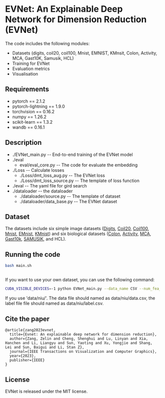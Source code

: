 
# EVNet: An Explainable Deep Network for Dimension Reduction (EVNet)

The code includes the following modules:
* Datasets (digits, coil20, coil100, Mnist, EMNIST, KMnsit, Colon, Activity, MCA, Gast10K, Samusik, HCL)
* Training for EVNet
* Evaluation metrics 
* Visualisation

## Requirements

* pytorch == 2.1.2
* pytorch-lightning == 1.9.0
* torchvision == 0.16.2
* numpy == 1.26.2
* scikit-learn == 1.3.2
* wandb == 0.16.1

## Description

* ./EVNet_main.py -- End-to-end training of the EVNet model
* ./eval
  * eval/eval_core.py -- The code for evaluate the embedding 
* ./Loss -- Calculate losses
  * ./Loss/dmt_loss_aug.py -- The EVNet loss
  * ./Loss/dmt_loss_source.py -- The template of loss function 
* ./eval -- The yaml file for gird search
* ./dataloader -- the dataloader
  * ./dataloader/source.py -- The template of dataset 
  * ./dataloader/data_base.py -- The EVNet dataset 

## Dataset

The datasets include six simple image datasets ([Digits](https://scikit-learn.org/stable/auto\_examples/datasets/plot\_digits\_last\_image.html), [Coil20](https://www.cs.columbia.edu/CAVE/software/softlib/coil-20.php), [Coil100](https://www.cs.columbia.edu/CAVE/software/softlib/coil-100.php), [Mnist](https://archive.ics.uci.edu/ml/datasets/Optical+Recognition+of+Handwritten+Digits), [EMnist](https://www.tensorflow.org/datasets/catalog/emnist), [KMnist](https://www.tensorflow.org/datasets/catalog/kmnist)) and six biological datasets ([Colon](https://figshare.com/articles/dataset/The\_microarray\_dataset\_of\_colon\_cancer\_in\_csv\_format\_/13658790/1), [Activity](https://www.kaggle.com/uciml/human-activity-recognition-with-smartphones), [MCA](https://figshare.com/articles/dataset/MCA\_DGE\_Data/5435866), [Gast10k](http://biogps.org/dataset/tag/gastric\%20carcinoma/), [SAMUSIK](https://github.com/abbioinfo/CyAnno), and HCL).

## Running the code

``` bash
bash main.sh
```

## 
If you want to use your own dataset, you can use the following command:
``` bash
CUDA_VISIBLE_DEVICES=-1 python EVNet_main.py --data_name CSV --num_fea_aim 64 --nu 5e-3 --epochs 90 --data_path=data/niu/
```

If you use 'data/niu/'. The data file should named as data/niu/data.csv, the label file file should named as data/niu/label.csv.

## Cite the paper

```
@article{zang2023evnet,
  title={Evnet: An explainable deep network for dimension reduction},
  author={Zang, Zelin and Cheng, Shenghui and Lu, Linyan and Xia, Hanchen and Li, Liangyu and Sun, Yaoting and Xu, Yongjie and Shang, Lei and Sun, Baigui and Li, Stan Z},
  journal={IEEE Transactions on Visualization and Computer Graphics},
  year={2023},
  publisher={IEEE}
}
```



## License

EVNet is released under the MIT license.
